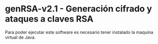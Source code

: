 # genRSA-v2.1 - Generación cifrado y ataques a claves RSA

Para poder ejecutar este software es necesario tener instalado la maquina virtual de Java.